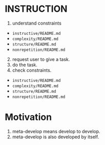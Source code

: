 # INSTRUCTION
1. understand constraints 
- `instructive/README.md`
- `complexity/README.md`
- `structure/README.md`
- `nonrepetition/README.md`
2. request user to give a task.
3. do the task.
4. check constraints.
- `instructive/README.md`
- `complexity/README.md`
- `structure/README.md`
- `nonrepetition/README.md`

# Motivation
1. meta-develop means develop to develop.
2. meta-develop is also developed by itself.
